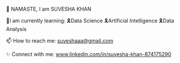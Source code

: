  👋 NAMASTE, I am SUVESHA KHAN 

 🌻I am currently learning:
    🎗️Data Science 
    🎗️Artificial Intelligence
    🎗️Data Analysis
    
 📫 How to reach me: suveshaaa@gmail.com

 ✨ Connect with me:
    www.linkedin.com/in/suvesha-khan-874175290
    
    

<!---
suveshak/suveshak is a ✨ special ✨ repository because its `README.md` (this file) appears on your GitHub profile.
You can click the Preview link to take a look at your changes.
--->
